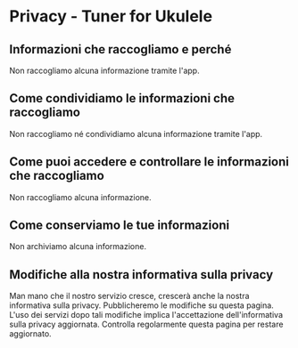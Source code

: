 # Privacy - Tuner for Ukulele

## Informazioni che raccogliamo e perché
Non raccogliamo alcuna informazione tramite l'app.

## Come condividiamo le informazioni che raccogliamo
Non raccogliamo né condividiamo alcuna informazione tramite l'app.

## Come puoi accedere e controllare le informazioni che raccogliamo
Non raccogliamo alcuna informazione.

## Come conserviamo le tue informazioni
Non archiviamo alcuna informazione.

## Modifiche alla nostra informativa sulla privacy
Man mano che il nostro servizio cresce, crescerà anche la nostra informativa sulla privacy.
Pubblicheremo le modifiche su questa pagina.
L'uso dei servizi dopo tali modifiche implica l'accettazione dell'informativa sulla privacy aggiornata.
Controlla regolarmente questa pagina per restare aggiornato.
